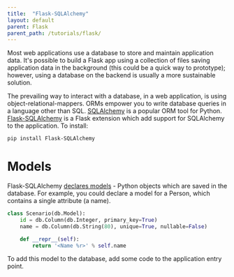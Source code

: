 ```yaml
---
title:  "Flask-SQLAlchemy"
layout: default
parent: Flask
parent_path: /tutorials/flask/
---
```


Most web applications use a database to store and maintain application data. It's possible to build a Flask app using a collection of files saving application data in the background (this could be a quick way to prototype); however, using a database on the backend is usually a more sustainable solution.

The prevailing way to interact with a database, in a web application, is using object-relational-mappers. ORMs empower you to write database queries in a language other than SQL. [SQLAlchemy](https://docs.sqlalchemy.org/en/14/) is a popular ORM tool for Python. [Flask-SQLAlchemy](https://pypi.org/project/Flask-SQLAlchemy/) is a Flask extension which add support for SQLAlchemy to the application. To install:
```bash
pip install Flask-SQLAlchemy
```

# Models
Flask-SQLAlchemy [declares models](https://flask-sqlalchemy.palletsprojects.com/en/2.x/models/) - Python objects which are saved in the database. For example, you could declare a model for a Person, which contains a single attribute (a name).
```python
class Scenario(db.Model):
    id = db.Column(db.Integer, primary_key=True)
    name = db.Column(db.String(80), unique=True, nullable=False)

    def __repr__(self):
        return '<Name %r>' % self.name
```

To add this model to the database, add some code to the application entry point.